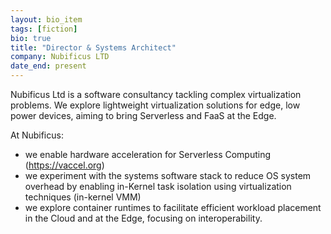 ```yaml
---
layout: bio_item
tags: [fiction]
bio: true
title: "Director & Systems Architect"
company: Nubificus LTD
date_end: present
---
```


Nubificus Ltd is a software consultancy tackling complex virtualization
problems. We explore lightweight virtualization solutions for edge, low power
devices, aiming to bring Serverless and FaaS at the Edge.

At Nubificus:
 * we enable hardware acceleration for Serverless Computing (<a href="https://vaccel.org">https://vaccel.org</a>)
 * we experiment with the systems software stack to reduce OS system overhead by enabling in-Kernel task isolation using virtualization
techniques (in-kernel VMM)
 * we explore container runtimes to facilitate efficient workload placement in the Cloud and at the Edge, focusing on interoperability.
